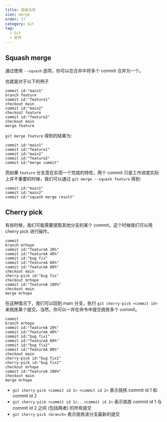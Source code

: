 ```yaml
---
title: 高级合并
icon: merge
order: 17
category: Git
tag:
  - Git
  - 软件
---
```


## Squash merge

通过使用 `--squash` 选项，你可以在合并中将多个 commit 合并为一个。

也就是对于以下的例子

```git-graph
commit id:"main1"
branch feature
commit id:"feature1"
checkout main
commit id:"main2"
checkout feature
commit id:"feature2"
checkout main
merge feature
```

`git merge feature` 得到的结果为:

```git-graph
commit id:"main1"
commit id:"feature1"
commit id:"main2"
commit id:"feature2"
commit id:"merge commit"
```

而如果 `feature` 分支意在实现一个完成的特性，两个 commit 只是工作进度实际上并不重要的时候，我们可以通过 `git merge --squash feature` 得到:

```git-graph
commit id:"main1"
commit id:"main2"
commit id:"squash merge result"
```

## Cherry pick

有些时候，我们可能需要提取其他分支的某个 commit，这个时候我们可以用 cherry pick 进行操作。

```git-graph
commit
branch mrhope
commit id:"featureA 20%"
commit id:"featureA 40%"
commit id:"bug fix"
commit id:"featureA 60%"
commit id:"featureA 80%"
checkout main
cherry-pick id:"bug fix"
checkout mrhope
commit id:"featureA 100%"
checkout main
merge mrhope
```

在这种情况下，我们可以回到 main 分支，执行 `git cherry-pick <commit id>` 来挑拣某个提交，当然，你可以一并在命令中提交挑拣多个 commit。

```git-graph
commit
branch mrhope
commit id:"featureA 20%"
commit id:"featureA 40%"
commit id:"bug fix1"
commit id:"featureA 60%"
commit id:"bug fix2"
commit id:"featureA 80%"
checkout main
cherry-pick id:"bug fix1"
cherry-pick id:"bug fix2"
checkout mrhope
commit id:"featureA 100%"
checkout main
merge mrhope
```

- `git cherry-pick <commit id 1> <commit id 2>` 表示挑拣 commit id 1 和 commit id 2
- `git cherry-pick <commit id 1>...<commit id 2>` 表示挑拣 commit id 1 与 commit id 2 之间 (包括两者) 的所有提交
- `git cherry-pick <branch>` 表示挑拣该分支最新的提交
